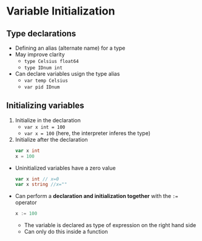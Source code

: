 # Variable Initialization

## Type declarations
- Defining an alias (alternate name) for a type
- May improve clarity
    - `type Celsius float64`
    - `type IDnum int`
- Can declare variables usign the type alias
    - `var temp Celsius`
    - `var pid IDnum`

## Initializing variables
1. Initialize in the declaration
    - `var x int = 100`
    - `var x = 100` (here, the interpreter inferes the type)
2. Initialize after the declaration
    ```go
    var x int
    x = 100
    ```
- Uninitialized variables have a zero value 
    ```go
    var x int // x=0
    var x string //x=""
    ```
- Can perform a **declaration and initialization together** with the `:=` operator
    ```go
    x := 100
    ```
    - The variable is declared as type of expression on the right hand side
    - Can only do this inside a function